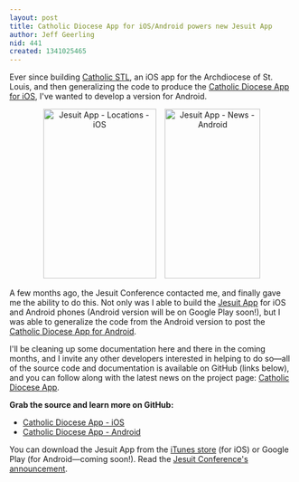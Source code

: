 ```yaml
---
layout: post
title: Catholic Diocese App for iOS/Android powers new Jesuit App
author: Jeff Geerling
nid: 441
created: 1341025465
---
```

Ever since building <a href="http://archstl.org/mobile-app">Catholic STL</a>, an iOS app for the Archdiocese of St. Louis, and then generalizing the code to produce the <a href="https://github.com/geerlingguy/Catholic-Diocese-App-iOS">Catholic Diocese App for iOS</a>, I've wanted to develop a version for Android.

<p style="text-align: center;"><img src="http://www.opensourcecatholic.com/sites/opensourcecatholic.com/files/user-uploads/Jeff%20Geerling/jesuit-app-locations-screenshot.png" alt="Jesuit App - Locations - iOS" title="" width="200" height="300" />&nbsp; &nbsp;&nbsp;<img src="http://www.opensourcecatholic.com/sites/opensourcecatholic.com/files/user-uploads/Jeff%20Geerling/jesuit-app-news-andoid.png" alt="Jesuit App - News - Android" title="" width="169" height="300" /></p>

A few months ago, the Jesuit Conference contacted me, and finally gave me the ability to do this. Not only was I able to build the <a href="http://mobile.jesuit.org/">Jesuit App</a> for iOS and Android phones (Android version will be on Google Play soon!), but I was able to generalize the code from the Android version to post the <a href="https://github.com/geerlingguy/Catholic-Diocese-App-Android">Catholic Diocese App for Android</a>.

I'll be cleaning up some documentation here and there in the coming months, and I invite any other developers interested in helping to do so—all of the source code and documentation is available on GitHub (links below), and you can follow along with the latest news on the project page: <a href="/project/catholic-diocese-app">Catholic Diocese App</a>.

<strong>Grab the source and learn more on GitHub:</strong>

<ul>
	<li><a href="https://github.com/geerlingguy/Catholic-Diocese-App-iOS">Catholic Diocese App - iOS</a></li>
	<li><a href="https://github.com/geerlingguy/Catholic-Diocese-App-Android">Catholic Diocese App - Android</a></li>
</ul>

You can download the Jesuit App from the <a href="http://itunes.apple.com/us/app/jesuit-app/id528931840?mt=8&amp;uo=4">iTunes store</a> (for iOS) or Google Play (for Android—coming soon!). Read the <a href="http://www.jesuit.org/blog/index.php/2012/06/take-the-jesuits-with-you-via-your-iphone-or-ipad-new-app-allows-users-to-find-nearby-jesuit-institutions-latest-news-and-jesuit-prayers/">Jesuit Conference's announcement</a>.

